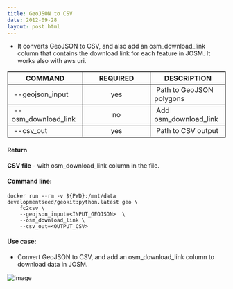```yaml
---
title: GeoJSON to CSV
date: 2012-09-28
layout: post.html
---
```


- It converts GeoJSON to CSV, and also add an osm_download_link column that contains the download link for each feature in JOSM. It works also with aws uri.

<table border>
	<tr>
		<th style="width: 30%;">COMMAND</th> 
        <th style="width: 30%;">REQUIRED</th> 
        <th style="width: 30%;">DESCRIPTION</th>
	</tr>
	<tr>
		<td style="text-align: left; vertical-align: middle;">&nbsp;--geojson_input</td> 
        <td style="text-align: center; vertical-align: middle;">yes</td>
        <td style="text-align: left; vertical-align: middle;">&nbsp;Path to GeoJSON polygons</td>
	</tr>
	<tr>
		<td style="text-align: left; vertical-align: middle;">&nbsp;--osm_download_link</td> 
        <td style="text-align: center; vertical-align: middle;">no</td>
        <td style="text-align: left; vertical-align: middle;">&nbsp;Add osm_download_link</td>
	</tr>       
	<tr>
		<td style="text-align: left; vertical-align: middle;">&nbsp;--csv_out</td> 
        <td style="text-align: center; vertical-align: middle;">yes</td>
        <td style="text-align: left; vertical-align: middle;">&nbsp;Path to CSV output</td>
	</tr>     
</table>

#### Return

**CSV file** - with osm_download_link column in the file.

#### Command line:

```
docker run --rm -v ${PWD}:/mnt/data developmentseed/geokit:python.latest geo \
    fc2csv \
    --geojson_input=<INPUT_GEOJSON>  \
    --osm_download_link \
    --csv_out=<OUTPUT_CSV>
```

#### Use case:

- Convert GeoJSON to CSV, and add an osm_download_link column to download data in JOSM.

![image](https://user-images.githubusercontent.com/19536044/46218645-c6f78680-c30a-11e8-940e-b9bf3a2c8a70.png)
